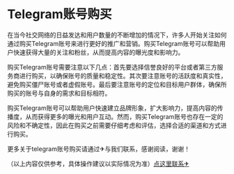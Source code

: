 # Telegram账号购买

在当今社交网络的日益发达和用户数量的不断增加的情况下，许多人开始关注如何通过购买Telegram账号来进行更好的推广和营销。购买Telegram账号可以帮助用户快速获得大量的关注和粉丝，从而提高内容的曝光度和影响力。

购买Telegram账号需要注意以下几点：首先要选择信誉良好的平台或者第三方服务商进行购买，以确保账号的质量和稳定性。其次要注意账号的活跃度和真实性，避免购买僵尸账号或者虚假账号。最后要注意账号的定位和目标用户群体，确保所购买的账号与自身的需求和目标相符。

购买Telegram账号可以帮助用户快速建立品牌形象，扩大影响力，提高内容的传播度，从而获得更多的曝光和用户互动。然而，购买Telegram账号也存在一定的风险和不确定性，因此在购买之前需要仔细考虑和评估，选择合适的渠道和方式进行购买。

更多关于telegram账号购买请通过✈与我们联系，感谢阅读，谢谢！

（以上内容仅供参考，具体操作建议以实际情况为准）[点这里联系✈](https://t.me/gngwzh)